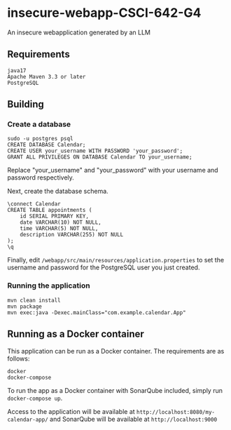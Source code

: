 # insecure-webapp-CSCI-642-G4
An insecure webapplication generated by an LLM

## Requirements

	java17
	Apache Maven 3.3 or later
	PostgreSQL

## Building

### Create a database

    sudo -u postgres psql
    CREATE DATABASE Calendar;
    CREATE USER your_username WITH PASSWORD 'your_password';
    GRANT ALL PRIVILEGES ON DATABASE Calendar TO your_username;

Replace "your_username" and "your_password" with your username and password respectively.

Next, create the database schema.

    \connect Calendar
    CREATE TABLE appointments (
        id SERIAL PRIMARY KEY,
        date VARCHAR(10) NOT NULL,
        time VARCHAR(5) NOT NULL,
        description VARCHAR(255) NOT NULL
    );
    \q

Finally, edit ``/webapp/src/main/resources/application.properties`` to set the username and password for the PostgreSQL user you just created.

### Running the application

	mvn clean install
	mvn package
	mvn exec:java -Dexec.mainClass="com.example.calendar.App"

## Running as a Docker container

This application can be run as a Docker container. The requirements are as follows:

    docker
    docker-compose

To run the app as a Docker container with SonarQube included, simply run ``docker-compose up``. 

Access to the application will be available at ``http://localhost:8080/my-calendar-app/`` and SonarQube will be available at ``http://localhost:9000``